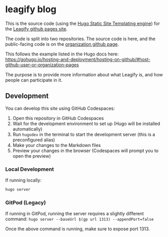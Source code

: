 # leagify blog

This is the source code (using the [Hugo Static Site Templating engine](https://gohugo.io/)) for the [Leagify github pages site](https://leagify.github.io/).

The code is split into two repositories. The source code is here, and the public-facing code is on the [organization github page](https://github.com/Leagify/leagify.github.io).

This follows the example listed in the Hugo docs here: https://gohugo.io/hosting-and-deployment/hosting-on-github/#host-github-user-or-organization-pages

The purpose is to provide more information about what Leagify is, and how people can participate in it.

## Development

You can develop this site using GitHub Codespaces:

1. Open this repository in GitHub Codespaces
2. Wait for the development environment to set up (Hugo will be installed automatically)
3. Run `hugodev` in the terminal to start the development server (this is a preconfigured alias)
4. Make your changes to the Markdown files
5. Preview your changes in the browser (Codespaces will prompt you to open the preview)

### Local Development

If running locally:
```bash
hugo server
```

### GitPod (Legacy)

If running in GitPod, running the server requires a slightly different command: `hugo server --baseUrl $(gp url 1313) --appendPort=false`

Once the above command is running, make sure to expose port 1313.

